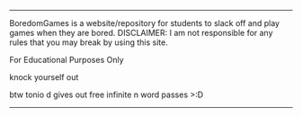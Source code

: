 <hr>

BoredomGames is a website/repository for students to slack off and play games when they are bored. DISCLAIMER: I am not responsible for any rules that you may break by using this site. 

For Educational Purposes Only 

knock yourself out 

btw tonio d gives out free infinite n word passes >:D 

<hr>